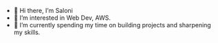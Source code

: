 - 👋 Hi there, I’m Saloni
- 👀 I’m interested in Web Dev, AWS.
- 🌱 I’m currently spending my time on building projects and sharpening my skills.
